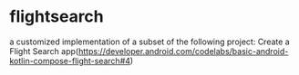 # flightsearch
a customized implementation of a subset of the following project: Create a Flight Search app(https://developer.android.com/codelabs/basic-android-kotlin-compose-flight-search#4)

